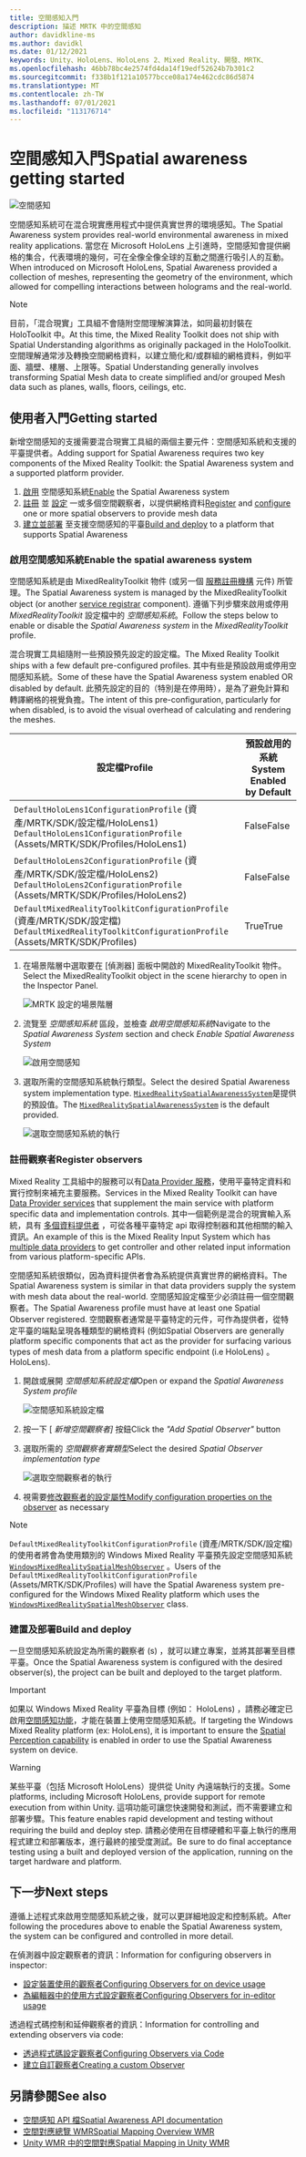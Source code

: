 ```yaml
---
title: 空間感知入門
description: 描述 MRTK 中的空間感知
author: davidkline-ms
ms.author: davidkl
ms.date: 01/12/2021
keywords: Unity、HoloLens、HoloLens 2、Mixed Reality、開發、MRTK、
ms.openlocfilehash: 46bb78bc4e2574fd4da14f19edf52624b7b301c2
ms.sourcegitcommit: f338b1f121a10577bcce08a174e462cdc86d5874
ms.translationtype: MT
ms.contentlocale: zh-TW
ms.lasthandoff: 07/01/2021
ms.locfileid: "113176714"
---
```

# <a name="spatial-awareness-getting-started"></a><span data-ttu-id="eaf91-104">空間感知入門</span><span class="sxs-lookup"><span data-stu-id="eaf91-104">Spatial awareness getting started</span></span>

![空間感知](../images/spatial-awareness/MRTK_SpatialAwareness_Main.png)

<span data-ttu-id="eaf91-106">空間感知系統可在混合現實應用程式中提供真實世界的環境感知。</span><span class="sxs-lookup"><span data-stu-id="eaf91-106">The Spatial Awareness system provides real-world environmental awareness in mixed reality applications.</span></span> <span data-ttu-id="eaf91-107">當您在 Microsoft HoloLens 上引進時，空間感知會提供網格的集合，代表環境的幾何，可在全像全像全球的互動之間進行吸引人的互動。</span><span class="sxs-lookup"><span data-stu-id="eaf91-107">When introduced on Microsoft HoloLens, Spatial Awareness provided a collection of meshes, representing the geometry of the environment, which allowed for compelling interactions between holograms and the real-world.</span></span>

> [!NOTE]
> <span data-ttu-id="eaf91-108">目前，「混合現實」工具組不會隨附空間理解演算法，如同最初封裝在 HoloToolkit 中。</span><span class="sxs-lookup"><span data-stu-id="eaf91-108">At this time, the Mixed Reality Toolkit does not ship with Spatial Understanding algorithms as originally packaged in the HoloToolkit.</span></span> <span data-ttu-id="eaf91-109">空間理解通常涉及轉換空間網格資料，以建立簡化和/或群組的網格資料，例如平面、牆壁、樓層、上限等。</span><span class="sxs-lookup"><span data-stu-id="eaf91-109">Spatial Understanding generally involves transforming Spatial Mesh data to create simplified and/or grouped Mesh data such as planes, walls, floors, ceilings, etc.</span></span>

## <a name="getting-started"></a><span data-ttu-id="eaf91-110">使用者入門</span><span class="sxs-lookup"><span data-stu-id="eaf91-110">Getting started</span></span>

<span data-ttu-id="eaf91-111">新增空間感知的支援需要混合現實工具組的兩個主要元件：空間感知系統和支援的平臺提供者。</span><span class="sxs-lookup"><span data-stu-id="eaf91-111">Adding support for Spatial Awareness requires two key components of the Mixed Reality Toolkit: the Spatial Awareness system and a supported platform provider.</span></span>

1. <span data-ttu-id="eaf91-112">[啟用](#enable-the-spatial-awareness-system) 空間感知系統</span><span class="sxs-lookup"><span data-stu-id="eaf91-112">[Enable](#enable-the-spatial-awareness-system) the Spatial Awareness system</span></span>
2. <span data-ttu-id="eaf91-113">[註冊](#register-observers) 並 [設定](configuring-spatial-awareness-mesh-observer.md) 一或多個空間觀察者，以提供網格資料</span><span class="sxs-lookup"><span data-stu-id="eaf91-113">[Register](#register-observers) and [configure](configuring-spatial-awareness-mesh-observer.md) one or more spatial observers to provide mesh data</span></span>
3. <span data-ttu-id="eaf91-114">[建立並部署](#build-and-deploy) 至支援空間感知的平臺</span><span class="sxs-lookup"><span data-stu-id="eaf91-114">[Build and deploy](#build-and-deploy) to a platform that supports Spatial Awareness</span></span>

### <a name="enable-the-spatial-awareness-system"></a><span data-ttu-id="eaf91-115">啟用空間感知系統</span><span class="sxs-lookup"><span data-stu-id="eaf91-115">Enable the spatial awareness system</span></span>

<span data-ttu-id="eaf91-116">空間感知系統是由 MixedRealityToolkit 物件 (或另一個 [服務註冊機構](xref:Microsoft.MixedReality.Toolkit.IMixedRealityServiceRegistrar) 元件) 所管理。</span><span class="sxs-lookup"><span data-stu-id="eaf91-116">The Spatial Awareness system is managed by the MixedRealityToolkit object (or another [service registrar](xref:Microsoft.MixedReality.Toolkit.IMixedRealityServiceRegistrar) component).</span></span> <span data-ttu-id="eaf91-117">遵循下列步驟來啟用或停用 *MixedRealityToolkit* 設定檔中的 *空間感知系統*。</span><span class="sxs-lookup"><span data-stu-id="eaf91-117">Follow the steps below to enable or disable the *Spatial Awareness system* in the *MixedRealityToolkit* profile.</span></span>

<span data-ttu-id="eaf91-118">混合現實工具組隨附一些預設預先設定的設定檔。</span><span class="sxs-lookup"><span data-stu-id="eaf91-118">The Mixed Reality Toolkit ships with a few default pre-configured profiles.</span></span> <span data-ttu-id="eaf91-119">其中有些是預設啟用或停用空間感知系統。</span><span class="sxs-lookup"><span data-stu-id="eaf91-119">Some of these have the Spatial Awareness system enabled OR disabled by default.</span></span> <span data-ttu-id="eaf91-120">此預先設定的目的（特別是在停用時），是為了避免計算和轉譯網格的視覺負擔。</span><span class="sxs-lookup"><span data-stu-id="eaf91-120">The intent of this pre-configuration, particularly for when disabled, is to avoid the visual overhead of calculating and rendering the meshes.</span></span>

| <span data-ttu-id="eaf91-121">設定檔</span><span class="sxs-lookup"><span data-stu-id="eaf91-121">Profile</span></span> | <span data-ttu-id="eaf91-122">預設啟用的系統</span><span class="sxs-lookup"><span data-stu-id="eaf91-122">System Enabled by Default</span></span> |
| --- | --- |
| <span data-ttu-id="eaf91-123">`DefaultHoloLens1ConfigurationProfile` (資產/MRTK/SDK/設定檔/HoloLens1) </span><span class="sxs-lookup"><span data-stu-id="eaf91-123">`DefaultHoloLens1ConfigurationProfile` (Assets/MRTK/SDK/Profiles/HoloLens1)</span></span> | <span data-ttu-id="eaf91-124">False</span><span class="sxs-lookup"><span data-stu-id="eaf91-124">False</span></span> |
| <span data-ttu-id="eaf91-125">`DefaultHoloLens2ConfigurationProfile` (資產/MRTK/SDK/設定檔/HoloLens2) </span><span class="sxs-lookup"><span data-stu-id="eaf91-125">`DefaultHoloLens2ConfigurationProfile` (Assets/MRTK/SDK/Profiles/HoloLens2)</span></span> | <span data-ttu-id="eaf91-126">False</span><span class="sxs-lookup"><span data-stu-id="eaf91-126">False</span></span> |
| <span data-ttu-id="eaf91-127">`DefaultMixedRealityToolkitConfigurationProfile` (資產/MRTK/SDK/設定檔) </span><span class="sxs-lookup"><span data-stu-id="eaf91-127">`DefaultMixedRealityToolkitConfigurationProfile` (Assets/MRTK/SDK/Profiles)</span></span> | <span data-ttu-id="eaf91-128">True</span><span class="sxs-lookup"><span data-stu-id="eaf91-128">True</span></span> |

1. <span data-ttu-id="eaf91-129">在場景階層中選取要在 [偵測器] 面板中開啟的 MixedRealityToolkit 物件。</span><span class="sxs-lookup"><span data-stu-id="eaf91-129">Select the MixedRealityToolkit object in the scene hierarchy to open in the Inspector Panel.</span></span>

    ![MRTK 設定的場景階層](../images/MRTK_ConfiguredHierarchy.png)

1. <span data-ttu-id="eaf91-131">流覽至 *空間感知系統* 區段，並檢查 *啟用空間感知系統*</span><span class="sxs-lookup"><span data-stu-id="eaf91-131">Navigate to the *Spatial Awareness System* section and check *Enable Spatial Awareness System*</span></span>

    ![啟用空間感知](../images/spatial-awareness/MRTKConfig_SpatialAwareness.png)

1. <span data-ttu-id="eaf91-133">選取所需的空間感知系統執行類型。</span><span class="sxs-lookup"><span data-stu-id="eaf91-133">Select the desired Spatial Awareness system implementation type.</span></span> <span data-ttu-id="eaf91-134">[`MixedRealitySpatialAwarenessSystem`](xref:Microsoft.MixedReality.Toolkit.SpatialAwareness.MixedRealitySpatialAwarenessSystem)是提供的預設值。</span><span class="sxs-lookup"><span data-stu-id="eaf91-134">The [`MixedRealitySpatialAwarenessSystem`](xref:Microsoft.MixedReality.Toolkit.SpatialAwareness.MixedRealitySpatialAwarenessSystem) is the default provided.</span></span>

    ![選取空間感知系統的執行](../images/spatial-awareness/SpatialAwarenessSelectSystemType.png)

### <a name="register-observers"></a><span data-ttu-id="eaf91-136">註冊觀察者</span><span class="sxs-lookup"><span data-stu-id="eaf91-136">Register observers</span></span>

<span data-ttu-id="eaf91-137">Mixed Reality 工具組中的服務可以有[Data Provider 服務](../../architecture/systems-extensions-providers.md)，使用平臺特定資料和實行控制來補充主要服務。</span><span class="sxs-lookup"><span data-stu-id="eaf91-137">Services in the Mixed Reality Toolkit can have [Data Provider services](../../architecture/systems-extensions-providers.md) that supplement the main service with platform specific data and implementation controls.</span></span> <span data-ttu-id="eaf91-138">其中一個範例是混合的現實輸入系統，具有 [多個資料提供者](../input/input-providers.md) ，可從各種平臺特定 api 取得控制器和其他相關的輸入資訊。</span><span class="sxs-lookup"><span data-stu-id="eaf91-138">An example of this is the Mixed Reality Input System which has [multiple data providers](../input/input-providers.md) to get controller and other related input information from various platform-specific APIs.</span></span>

<span data-ttu-id="eaf91-139">空間感知系統很類似，因為資料提供者會為系統提供真實世界的網格資料。</span><span class="sxs-lookup"><span data-stu-id="eaf91-139">The Spatial Awareness system is similar in that data providers supply the system with mesh data about the real-world.</span></span> <span data-ttu-id="eaf91-140">空間感知設定檔至少必須註冊一個空間觀察者。</span><span class="sxs-lookup"><span data-stu-id="eaf91-140">The Spatial Awareness profile must have at least one Spatial Observer registered.</span></span> <span data-ttu-id="eaf91-141">空間觀察者通常是平臺特定的元件，可作為提供者，從特定平臺的端點呈現各種類型的網格資料 (例如</span><span class="sxs-lookup"><span data-stu-id="eaf91-141">Spatial Observers are generally platform specific components that act as the provider for surfacing various types of mesh data from a platform specific endpoint (i.e</span></span> <span data-ttu-id="eaf91-142">HoloLens) 。</span><span class="sxs-lookup"><span data-stu-id="eaf91-142">HoloLens).</span></span>

1. <span data-ttu-id="eaf91-143">開啟或展開 *空間感知系統設定檔*</span><span class="sxs-lookup"><span data-stu-id="eaf91-143">Open or expand the *Spatial Awareness System profile*</span></span>

    ![空間感知系統設定檔](../images/spatial-awareness/SpatialAwarenessProfile.png)

1. <span data-ttu-id="eaf91-145">按一下 [ *新增空間觀察者]* 按鈕</span><span class="sxs-lookup"><span data-stu-id="eaf91-145">Click the *"Add Spatial Observer"* button</span></span>
1. <span data-ttu-id="eaf91-146">選取所需的 *空間觀察者實類型*</span><span class="sxs-lookup"><span data-stu-id="eaf91-146">Select the desired *Spatial Observer implementation type*</span></span>

    ![選取空間觀察者的執行](../images/spatial-awareness/SpatialAwarenessSelectObserver.png)

1. <span data-ttu-id="eaf91-148">視需要[修改觀察者的設定屬性](configuring-spatial-awareness-mesh-observer.md)</span><span class="sxs-lookup"><span data-stu-id="eaf91-148">[Modify configuration properties on the observer](configuring-spatial-awareness-mesh-observer.md) as necessary</span></span>

> [!NOTE]
> <span data-ttu-id="eaf91-149">`DefaultMixedRealityToolkitConfigurationProfile` (資產/MRTK/SDK/設定檔) 的使用者將會為使用類別的 Windows Mixed Reality 平臺預先設定空間感知系統 [`WindowsMixedRealitySpatialMeshObserver`](xref:Microsoft.MixedReality.Toolkit.WindowsMixedReality.SpatialAwareness.WindowsMixedRealitySpatialMeshObserver) 。</span><span class="sxs-lookup"><span data-stu-id="eaf91-149">Users of the `DefaultMixedRealityToolkitConfigurationProfile` (Assets/MRTK/SDK/Profiles) will have the Spatial Awareness system pre-configured for the Windows Mixed Reality platform which uses the [`WindowsMixedRealitySpatialMeshObserver`](xref:Microsoft.MixedReality.Toolkit.WindowsMixedReality.SpatialAwareness.WindowsMixedRealitySpatialMeshObserver) class.</span></span>

### <a name="build-and-deploy"></a><span data-ttu-id="eaf91-150">建置及部署</span><span class="sxs-lookup"><span data-stu-id="eaf91-150">Build and deploy</span></span>

<span data-ttu-id="eaf91-151">一旦空間感知系統設定為所需的觀察者 (s) ，就可以建立專案，並將其部署至目標平臺。</span><span class="sxs-lookup"><span data-stu-id="eaf91-151">Once the Spatial Awareness system is configured with the desired observer(s), the project can be built and deployed to the target platform.</span></span>

> [!IMPORTANT]
> <span data-ttu-id="eaf91-152">如果以 Windows Mixed Reality 平臺為目標 (例如： HoloLens) ，請務必確定已啟用[空間感知功能](/windows/mixed-reality/spatial-mapping-in-unity)，才能在裝置上使用空間感知系統。</span><span class="sxs-lookup"><span data-stu-id="eaf91-152">If targeting the Windows Mixed Reality platform (ex: HoloLens), it is important to ensure the [Spatial Perception capability](/windows/mixed-reality/spatial-mapping-in-unity) is enabled in order to use the Spatial Awareness system on device.</span></span>

> [!WARNING]
> <span data-ttu-id="eaf91-153">某些平臺（包括 Microsoft HoloLens）提供從 Unity 內遠端執行的支援。</span><span class="sxs-lookup"><span data-stu-id="eaf91-153">Some platforms, including Microsoft HoloLens, provide support for remote execution from within Unity.</span></span> <span data-ttu-id="eaf91-154">這項功能可讓您快速開發和測試，而不需要建立和部署步驟。</span><span class="sxs-lookup"><span data-stu-id="eaf91-154">This feature enables rapid development and testing without requiring the build and deploy step.</span></span> <span data-ttu-id="eaf91-155">請務必使用在目標硬體和平臺上執行的應用程式建立和部署版本，進行最終的接受度測試。</span><span class="sxs-lookup"><span data-stu-id="eaf91-155">Be sure to do final acceptance testing using a built and deployed version of the application, running on the target hardware and platform.</span></span>

## <a name="next-steps"></a><span data-ttu-id="eaf91-156">下一步</span><span class="sxs-lookup"><span data-stu-id="eaf91-156">Next steps</span></span>

<span data-ttu-id="eaf91-157">遵循上述程式來啟用空間感知系統之後，就可以更詳細地設定和控制系統。</span><span class="sxs-lookup"><span data-stu-id="eaf91-157">After following the procedures above to enable the Spatial Awareness system, the system can be configured and controlled in more detail.</span></span>

<span data-ttu-id="eaf91-158">在偵測器中設定觀察者的資訊：</span><span class="sxs-lookup"><span data-stu-id="eaf91-158">Information for configuring observers in inspector:</span></span>

- [<span data-ttu-id="eaf91-159">設定裝置使用的觀察者</span><span class="sxs-lookup"><span data-stu-id="eaf91-159">Configuring Observers for on device usage</span></span>](configuring-spatial-awareness-mesh-observer.md)
- [<span data-ttu-id="eaf91-160">為編輯器中的使用方式設定觀察者</span><span class="sxs-lookup"><span data-stu-id="eaf91-160">Configuring Observers for in-editor usage</span></span>](spatial-object-mesh-observer.md)

<span data-ttu-id="eaf91-161">透過程式碼控制和延伸觀察者的資訊：</span><span class="sxs-lookup"><span data-stu-id="eaf91-161">Information for controlling and extending observers via code:</span></span>

- [<span data-ttu-id="eaf91-162">透過程式碼設定觀察者</span><span class="sxs-lookup"><span data-stu-id="eaf91-162">Configuring Observers via Code</span></span>](usage-guide.md)
- [<span data-ttu-id="eaf91-163">建立自訂觀察者</span><span class="sxs-lookup"><span data-stu-id="eaf91-163">Creating a custom Observer</span></span>](create-data-provider.md)

## <a name="see-also"></a><span data-ttu-id="eaf91-164">另請參閱</span><span class="sxs-lookup"><span data-stu-id="eaf91-164">See also</span></span>

- [<span data-ttu-id="eaf91-165">空間感知 API 檔</span><span class="sxs-lookup"><span data-stu-id="eaf91-165">Spatial Awareness API documentation</span></span>](xref:Microsoft.MixedReality.Toolkit.SpatialAwareness)
- [<span data-ttu-id="eaf91-166">空間對應總覽 WMR</span><span class="sxs-lookup"><span data-stu-id="eaf91-166">Spatial Mapping Overview WMR</span></span>](/windows/mixed-reality/spatial-mapping)
- [<span data-ttu-id="eaf91-167">Unity WMR 中的空間對應</span><span class="sxs-lookup"><span data-stu-id="eaf91-167">Spatial Mapping in Unity WMR</span></span>](/windows/mixed-reality/spatial-mapping-in-unity)

